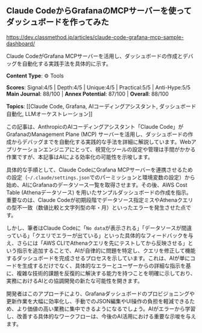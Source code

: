 ## Claude CodeからGrafanaのMCPサーバーを使ってダッシュボードを作ってみた

https://dev.classmethod.jp/articles/claude-code-grafana-mcp-sample-dashboard/

Claude CodeがGrafana MCPサーバーを活用し、ダッシュボードの作成とデバッグを自動化する実践手法を具体的に示す。

**Content Type**: ⚙️ Tools

**Scores**: Signal:4/5 | Depth:4/5 | Unique:4/5 | Practical:5/5 | Anti-Hype:5/5
**Main Journal**: 88/100 | **Annex Potential**: 87/100 | **Overall**: 88/100

**Topics**: [[Claude Code, Grafana, AIコーディングアシスタント, ダッシュボード自動化, LLMオーケストレーション]]

この記事は、AnthropicのAIコーディングアシスタント「Claude Code」がGrafanaのManagement Plane (MCP) サーバーを活用し、ダッシュボードの作成からデバッグまでを自動化する実践的な手法を詳細に解説しています。Webアプリケーションエンジニアにとって、視覚化ツールの設定や管理は手間がかかる作業ですが、本記事はAIによる効率化の可能性を示唆します。

具体的な手順として、Claude CodeにGrafana MCPサーバーを連携させるための設定（`~/.claude/settings.json`でのパーミッションと環境変数の設定）から始め、AIにGrafanaのデータソース一覧を取得させます。その後、AWS Cost Table (Athenaデータソース) を用いたサンプルダッシュボードの作成を指示。重要なのは、Claude Codeが初期段階でデータソース指定ミスやAthenaクエリの型不一致（数値比較と文字列型の年・月）といったエラーを発生させた点です。

しかし、筆者はClaude Codeに「`No data`が表示される」「データソースが間違っている」「クエリでエラーが出ている」といった具体的なフィードバックを与え、さらには「AWS CLIでAthenaクエリを先にテストしてから反映させる」という指示を追加することで、AIが自律的に問題を特定し、クエリを修正して機能するダッシュボードを完成させるプロセスを示しています。これは、AIが単にコードを生成するだけでなく、具体的なエラーとユーザーからの詳細な指示を基に、複雑な技術的課題を反復的に解決する能力を持つことを明確に示しており、実務におけるAIとの協調開発の新たな可能性を開きます。

開発者はこのアプローチにより、Grafanaダッシュボードのプロビジョニングや更新作業を大幅に効率化し、手動でのJSON編集やUI操作の負担を軽減できるため、より価値の高い業務に集中できるようになるでしょう。AIがエラーから学習し、改善する具体的なワークフローは、今後のAI活用における重要な示唆を与えます。